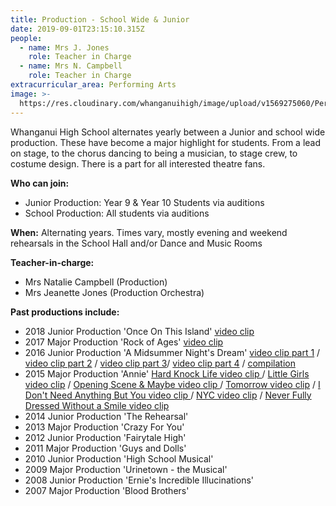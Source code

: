 ```yaml
---
title: Production - School Wide & Junior
date: 2019-09-01T23:15:10.315Z
people:
  - name: Mrs J. Jones
    role: Teacher in Charge
  - name: Mrs N. Campbell
    role: Teacher in Charge
extracurricular_area: Performing Arts
image: >-
  https://res.cloudinary.com/whanganuihigh/image/upload/v1569275060/Performing%20Arts/Production.jpg
---
```

Whanganui High School alternates yearly between a Junior and school wide production. These have become a major highlight for students. From a lead on stage, to the chorus dancing to being a musician, to stage crew, to costume design. There is a part for all interested theatre fans.



**Who can join:** 

* Junior Production: Year 9  & Year 10 Students via auditions
* School Production: All students via auditions

**When:** Alternating years. Times vary, mostly evening and weekend rehearsals in the School Hall and/or Dance and Music Rooms

**Teacher-in-charge:** 

* Mrs Natalie Campbell (Production)
* Mrs Jeanette Jones (Production Orchestra)

**Past productions include:**

* 2018 Junior Production 'Once On This Island'  [video clip](https://www.youtube.com/watch?v=w67_ZDbulxo&feature=youtu.be)
* 2017 Major Production 'Rock of Ages'  [video clip](https://www.youtube.com/watch?v=_xv7IqISYyQ)
* 2016 Junior Production 'A Midsummer Night's Dream'  [video clip part 1](https://www.youtube.com/watch?v=JqA90-5QQRw) / [video clip part 2](https://www.youtube.com/watch?v=BbINe_D1eZ8) / [video clip part 3](https://www.youtube.com/watch?v=onhrJc0bg_w)/ [video clip part 4](https://www.youtube.com/watch?v=Ro_f1a3jiOA) / [compilation](https://www.youtube.com/watch?v=l1hW2oi18l0)
* 2015 Major Production 'Annie' [Hard Knock Life video clip ](https://www.youtube.com/watch?v=LdzAkWQEIkA)/ [Little Girls video clip](https://www.youtube.com/watch?v=FpXeZI-UIk4) / [Opening Scene & Maybe video clip ](https://www.youtube.com/watch?v=07lz85NjOL8)/ [Tomorrow video clip](https://www.youtube.com/watch?v=h9UjYKz7Cj8) / [I Don't Need Anything But You video clip ](https://www.youtube.com/watch?v=1AH8h9ISUdU)/ [NYC video clip](https://www.youtube.com/watch?v=AD0VWTKsSMc) / [Never Fully Dressed Without a Smile video clip](https://www.youtube.com/watch?v=TI_uGYz0jak)
* 2014 Junior Production 'The Rehearsal'
* 2013 Major Production 'Crazy For You'
* 2012 Junior Production 'Fairytale High'
* 2011 Major Production 'Guys and Dolls'
* 2010 Junior Production 'High School Musical'
* 2009 Major Production 'Urinetown - the Musical'
* 2008 Junior Production 'Ernie's Incredible Illucinations'
* 2007 Major Production 'Blood Brothers'
